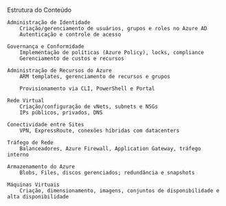 Estrutura do Conteúdo

    Administração de Identidade
        Criação/gerenciamento de usuários, grupos e roles no Azure AD
        Autenticação e controle de acesso

    Governança e Conformidade
        Implementação de políticas (Azure Policy), locks, compliance
        Gerenciamento de custos e recursos

    Administração de Recursos do Azure
        ARM templates, gerenciamento de recursos e grupos

        Provisionamento via CLI, PowerShell e Portal

    Rede Virtual
        Criação/configuração de vNets, subnets e NSGs
        IPs públicos, privados, DNS

    Conectividade entre Sites
        VPN, ExpressRoute, conexões híbridas com datacenters

    Tráfego de Rede
        Balanceadores, Azure Firewall, Application Gateway, tráfego interno

    Armazenamento do Azure
        Blobs, Files, discos gerenciados; redundância e snapshots

    Máquinas Virtuais
        Criação, dimensionamento, imagens, conjuntos de disponibilidade e alta disponibilidade
